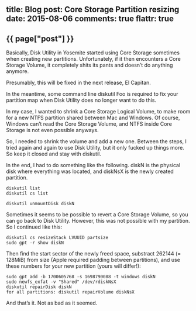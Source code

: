 title: Blog
post: Core Storage Partition resizing
date: 2015-08-06
comments: true
flattr: true
---

## {{ page["post"] }}
<!--%
from datetime import datetime
date = datetime.strptime(page["date"], "%Y-%m-%d").strftime("%B %d, %Y")
print "*Posted at %s.*" % date
%-->

Basically, Disk Utility in Yosemite started using Core Storage sometimes when creating new partitions. Unfortunately, if it then encounters a Core Storage Volume, it completely shits its pants and doesn’t do anything anymore.

Presumably, this will be fixed in the next release, El Capitan.

In the meantime, some command line diskutil Foo is required to fix your partition map when Disk Utility does no longer want to do this.

In my case, I wanted to shrink a Core Storage Logical Volume, to make room for a new NTFS partition shared between Mac and Windows. Of course, Windows can’t read the Core Storage Volume, and NTFS inside Core Storage is not even possible anyways.

So, I needed to shrink the volume and add a new one. Between the steps, I tried again and again to use Disk Utility, but it only fucked up things more. So keep it closed and stay with diskutil.

In the end, I had to do something like the following. diskN is the physical disk where everything was located, and diskNsX is the newly created partition.

    diskutil list
    diskutil cs list
    
    diskutil unmountDisk diskN

Sometimes it seems to be possible to revert a Core Storage Volume, so you can go back to Disk Utility. However, this was not possible with my partition. So I continued like this:

    diskutil cs resizeStack LVUUID partsize
    sudo gpt -r show diskN

Then find the start sector of the newly freed space, substract 262144 (= 128MiB) from size (Apple required padding between partitions), and use these numbers for your new partition (yours will differ!):

    sudo gpt add -b 1700605768 -s 1698790088 -t windows diskN
    sudo newfs_exfat -v "Shared" /dev/rdiskNsX
    diskutil repairDisk diskN
    for all partitions: diskutil repairVolume diskNsX

And that’s it. Not as bad as it seemed.

